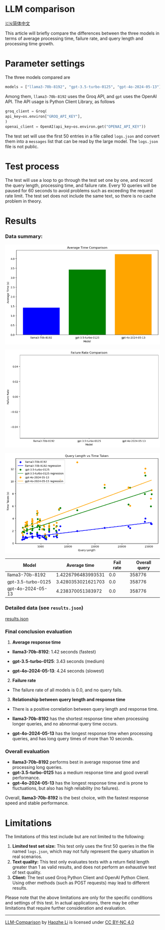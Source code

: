 # LLM comparison

[🇨🇳简体中文](README-zh.md)

This article will briefly compare the differences between the three models in terms of average processing time, failure rate, and query length and processing time growth.

# Parameter settings

The three models compared are

````python
models = ["llama3-70b-8192", "gpt-3.5-turbo-0125", "gpt-4o-2024-05-13"]
````

Among them, `llama3-70b-8192` uses the Groq API, and `gpt` uses the OpenAI API. The API usage is Python Client Library, as follows

````python
groq_client = Groq(
api_key=os.environ["GROQ_API_KEY"],
)
openai_client = OpenAI(api_key=os.environ.get("OPENAI_API_KEY"))
````

The test set will use the first 50 entries in a file called `logs.json` and convert them into a `messages` list that can be read by the large model. The `logs.json` file is not public.

# Test process

The test will use a loop to go through the test set one by one, and record the query length, processing time, and failure rate. Every 10 queries will be paused for 60 seconds to avoid problems such as exceeding the request rate limit. The test set does not include the same text, so there is no cache problem in theory.

# Results

### Data summary:

![output1](output1.png)

![output2](output2.png)

![output3](output3.png)

| Model              | Average time       | Fail rate | Overall query |
| ------------------ | ------------------ | --------- | ------------- |
| llama3-70b-8192    | 1.4226796483993531 | 0.0       | 358776        |
| gpt-3.5-turbo-0125 | 3.4280353021621703 | 0.0       | 358776        |
| gpt-4o-2024-05-13  | 4.238370051383972  | 0.0       | 358776        |

### Detailed data (see `results.json`)

[results.json](/results.json)

### Final conclusion evaluation

1. **Average response time**

- **llama3-70b-8192**: 1.42 seconds (fastest)

- **gpt-3.5-turbo-0125**: 3.43 seconds (medium)

- **gpt-4o-2024-05-13**: 4.24 seconds (slowest)

2. **Failure rate**

- The failure rate of all models is 0.0, and no query fails.

3. **Relationship between query length and response time**

- There is a positive correlation between query length and response time.

- **llama3-70b-8192** has the shortest response time when processing longer queries, and no abnormal query time occurs.

- **gpt-4o-2024-05-13** has the longest response time when processing queries, and has long query times of more than 10 seconds.

### Overall evaluation
- **llama3-70b-8192** performs best in average response time and processing long queries.
- **gpt-3.5-turbo-0125** has a medium response time and good overall performance.
- **gpt-4o-2024-05-13** has the longest response time and is prone to fluctuations, but also has high reliability (no failures).

Overall, **llama3-70b-8192** is the best choice, with the fastest response speed and stable performance.

# Limitations
The limitations of this test include but are not limited to the following:

1. **Limited test set size:** This test only uses the first 50 queries in the file named `logs.json`, which may not fully represent the query situation in real scenarios.
2. **Text quality:** This test only evaluates texts with a return field length greater than 1 as valid results, and does not perform an exhaustive test of text quality.
3. **Client:** The test used Groq Python Client and OpenAI Python Client. Using other methods (such as POST requests) may lead to different results.

Please note that the above limitations are only for the specific conditions and settings of this test. In actual applications, there may be other limitations that require further consideration and evaluation.

---

<p xmlns:cc="http://creativecommons.org/ns#" xmlns:dct="http://purl.org/dc/terms/"><a property="dct:title" rel="cc:attributionURL" href="https://haozhe-li.github.io/LLM-Comparison/">LLM-Comparison</a> by <a rel="cc:attributionURL dct:creator" property="cc:attributionName" href="https://haozhe.li">Haozhe Li</a> is licensed under <a href="https://creativecommons.org/licenses/by-nc/4.0/?ref=chooser-v1" target="_blank" rel="license noopener noreferrer" style="display:inline-block;">CC BY-NC 4.0<img style="height:22px!important;margin-left:3px;vertical-align:text-bottom;" src="https://mirrors.creativecommons.org/presskit/icons/cc.svg?ref=chooser-v1" alt=""><img style="height:22px!important;margin-left:3px;vertical-align:text-bottom;" src="https://mirrors.creativecommons.org/presskit/icons/by.svg?ref=chooser-v1" alt=""><img style="height:22px!important;margin-left:3px;vertical-align:text-bottom;" src="https://mirrors.creativecommons.org/presskit/icons/nc.svg?ref=chooser-v1" alt=""></a></p>